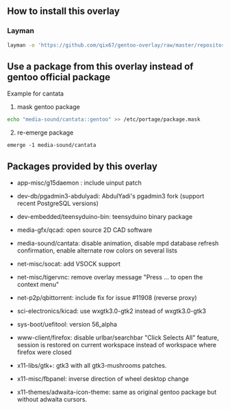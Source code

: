 How to install this overlay
----------------------------

### Layman
```sh
layman -o 'https://github.com/qix67/gentoo-overlay/raw/master/repositories.xml' -f -a qix67
```

Use a package from this overlay instead of gentoo official package
------------------------------------------------------------------

Example for cantata

1. mask gentoo package
```sh
echo "media-sound/cantata::gentoo" >> /etc/portage/package.mask
```

2. re-emerge package
```
emerge -1 media-sound/cantata
```

Packages provided by this overlay
---------------------------------

* app-misc/g15daemon : include uinput patch

* dev-db/pgadmin3-abdulyadi: AbdulYadi's pgadmin3 fork (support recent PostgreSQL versions)

* dev-embedded/teensyduino-bin: teensyduino binary package

* media-gfx/qcad: open source 2D CAD software

* media-sound/cantata: disable animation, disable mpd database refresh confirmation, enable alternate row colors on several lists

* net-misc/socat: add VSOCK support
* net-misc/tigervnc: remove overlay message "Press ... to open the context menu"

* net-p2p/qbittorrent: include fix for issue #11908 (reverse proxy)

* sci-electronics/kicad: use wxgtk3.0-gtk2 instead of wxgtk3.0-gtk3

* sys-boot/uefitool: version 56_alpha

* www-client/firefox: disable urlbar/searchbar "Click Selects All" feature, session is restored on current workspace instead of workspace where firefox were closed

* x11-libs/gtk+: gtk3 with all gtk3-mushrooms patches.

* x11-misc/fbpanel: inverse direction of wheel desktop change

* x11-themes/adwaita-icon-theme: same as original gentoo package but without adwaita cursors.

